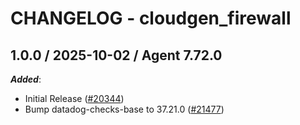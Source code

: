 # CHANGELOG - cloudgen_firewall

<!-- towncrier release notes start -->

## 1.0.0 / 2025-10-02 / Agent 7.72.0

***Added***:

* Initial Release ([#20344](https://github.com/DataDog/integrations-core/pull/20344))
* Bump datadog-checks-base to 37.21.0 ([#21477](https://github.com/DataDog/integrations-core/pull/21477))
